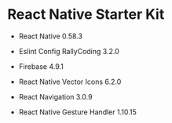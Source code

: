 # React Native Starter Kit

* React Native 0.58.3

* Eslint Config RallyCoding 3.2.0

* Firebase 4.9.1

* React Native Vector Icons 6.2.0

* React Navigation 3.0.9

* React Native Gesture Handler 1.10.15
